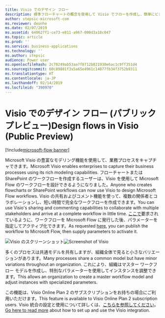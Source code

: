 ```yaml
---
title: Visio でのデザイン フロー
description: 標準フローチャートの概念を使用して Visio でフローを作成し、簡単にビジュアル化できるようにフローを Visio にエクスポートします。
author: stepsic-microsoft-com
ms.reviewer: deonhe
ms.date: 02/07/2019
ms.assetid: 640627f1-ce73-e811-a967-000d3a18c047
ms.topic: article
ms.prod: ''
ms.service: business-applications
ms.technology: ''
ms.author: stepsic
audience: Power user
ms.openlocfilehash: 2c78249ab53aa7f8712b821930e6ac1c9ff351d4
ms.sourcegitcommit: 60c89801f3a5a65e4961c14877fb34f3752b9311
ms.translationtype: HT
ms.contentlocale: ja-JP
ms.lasthandoff: 02/14/2019
ms.locfileid: "390970"
---
```

# <a name="design-flows-in-visio-public-preview"></a><span data-ttu-id="ae165-103">Visio でのデザイン フロー (パブリック プレビュー)</span><span class="sxs-lookup"><span data-stu-id="ae165-103">Design flows in Visio (Public Preview)</span></span>


[!include[microsoft-flow banner](../includes/microsoft-flow.md)]

<span data-ttu-id="ae165-104">Microsoft Visio の豊富なモデリング機能を使用して、業務プロセスをキャプチャできます。</span><span class="sxs-lookup"><span data-stu-id="ae165-104">Microsoft Visio enables enterprises to capture their business processes using its rich modeling capabilities.</span></span> <span data-ttu-id="ae165-105">フローチャートまたは SharePoint のワークフローを作成するユーザーは、Visio を使用して Microsoft Flow のワークフローを設計できるようになりました。</span><span class="sxs-lookup"><span data-stu-id="ae165-105">Anyone who creates flowcharts or SharePoint workflows can now use Visio to design Microsoft Flow workflows.</span></span> <span data-ttu-id="ae165-106">Visio の共有およびコメント機能を使って、複数の関係者とコラボレーションし、短い時間で完全なワークフローを作成できます。</span><span class="sxs-lookup"><span data-stu-id="ae165-106">You can use Visio's sharing and commenting capabilities to collaborate with multiple stakeholders and arrive at a complete workflow in little time.</span></span> <span data-ttu-id="ae165-107">[ここで](https://powerusers.microsoft.com/t5/Flow-Ideas/Interactively-Build-Microsoft-WORKFlows-visually-in-Visio-Two/idi-p/54269)要求されているように、ワークフローを Microsoft Flow に発行した後、パラメーターを指定してアクティブ化できます。</span><span class="sxs-lookup"><span data-stu-id="ae165-107">As requested [here](https://powerusers.microsoft.com/t5/Flow-Ideas/Interactively-Build-Microsoft-WORKFlows-visually-in-Visio-Two/idi-p/54269), you can publish the workflow to Microsoft Flow, then supply parameters to activate it.</span></span>

<span data-ttu-id="ae165-108">![Visio のスクリーンショット](media/visio_01.png "Visio のスクリーンショット")</span><span class="sxs-lookup"><span data-stu-id="ae165-108">![Screenshot of Visio](media/visio_01.png "Screenshot of Visio")</span></span>

<span data-ttu-id="ae165-109">多くのプロセスは共通モデルを共有しますが、組織全体で見ると小さなバリエーションがあります。</span><span class="sxs-lookup"><span data-stu-id="ae165-109">Many processes share a common model but have minor variations throughout an organization.</span></span> <span data-ttu-id="ae165-110">これにより、組織はマスター ワークフロー モデルを作成し、特別なパラメーターを使用してインスタンスを調整できます。</span><span class="sxs-lookup"><span data-stu-id="ae165-110">This allows an organization to create a master workflow model and adjust instances with specialized parameters.</span></span>

<span data-ttu-id="ae165-111">この機能は、Visio Online Plan 2 のサブスクリプションをお持ちの場合にご利用いただけます。</span><span class="sxs-lookup"><span data-stu-id="ae165-111">This feature is available to Visio Online Plan 2 subscription users.</span></span> <span data-ttu-id="ae165-112">Visio 統合の設定と使用について詳しくは、[こちらを参照してください](https://support.office.com/article/Design-a-Microsoft-Flow-in-Visio-35f0c9a9-912b-486d-88f7-4fc68013ad1a)。</span><span class="sxs-lookup"><span data-stu-id="ae165-112">[Go here to read more](https://support.office.com/article/Design-a-Microsoft-Flow-in-Visio-35f0c9a9-912b-486d-88f7-4fc68013ad1a) about how to set up and use the Visio integration.</span></span>